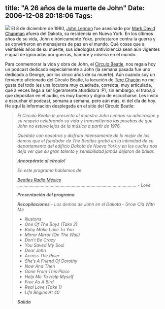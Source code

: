 title: "A 26 años de la muerte de John"
Date: 2006-12-08 20:18:06
Tags: 
---
<p><img src="http://static.flickr.com/115/316929189_6ebc2ce637.jpg"/>
El 8 de diciembre de 1980, <a target="_blank" href="http://en.wikipedia.org/wiki/John_Lennon">John Lennon</a> fue asesinado por <a target="_blank" href="http://en.wikipedia.org/wiki/Mark_David_Chapman">Mark David Chapman</a> afuera del Dakota, su residencia en Nueva York. En los últimos años de su vida, John e irónicamente Yoko, protestaron contra la guerra y se convirtieron en mensajeros de paz en el mundo. Qué cosas que a veintiséis años de su muerte, sus ideologías antiviolencia sean aún vigentes e igual de ignoradas por guerras, hambre y miseria en el mundo.

Para conmemorar la vida y obra de John, el <a target="_blank" href="http://www.circulobeatle.com/">Círculo Beatle</a>, nos regala hoy un podcast dedicado especialmente a John (la semana pasada fue uno dedicado a George, por los cinco años de su muerte). Aún cuando soy un ferviente aficionado del Círculo Beatle, la locución de <a target="_blank" href="http://www.terechacon.com">Tere Chacón</a> no me gusta del todo (es una locutora muy cuadrada, correcta, muy articulada, que a veces llega a ser ligeramente aturdidora :P), sin embargo, el trabajo que depositan en el audio, es muy bueno y digno de escucharse.
Les invito a escuchar el podcast, semana a semana, pero aún más, el del día de hoy. He aquí la información desplegada en el sitio del Círculo Beatle:
</p>
<blockquote>
<em>El Círculo Beatle le presenta al maestro John Lennon su admiración y su respeto celebrando su vida y transmitiendo las pruebas de que John no estuvo lejos de la música a partir de 1976.</em>

<em>Quédate con nosotros y disfruta intensamente de lo mejor de los demos que el fundador de The Beatles grabó en la intimidad de su departamento del edificio Dakota de Nueva York y en los cuales nos deja ver que su gran talento y sensibilidad jamás dejaron de brillar.</em>

<em><strong>¡Incorpórate al círculo!</strong></em>

<em>En este programa hablamos de</em>

<em><a href="http://beatlesradiomexico.turincon.com/">Beatles Radio México</a>
&#8230;&#8230;&#8230;&#8230;&#8230;&#8230;&#8230;&#8230;&#8230;&#8230;&#8230;&#8230;&#8230;&#8230;&#8230;&#8230;&#8230;&#8230;&#8230;&#8230;&#8230;&#8230;&#8230;&#8230;&#8230;&#8230;&#8230;&#8230;&#8230;&#8230;&#8230;&#8230;
<em>- Love</em></em>

<em><strong>Presentación del programa</strong></em>

<em><strong>Recopilaciones</strong> - Los demos de John en el Dakota
<em>- Grow Old With Me
- Illusions
- One Of The Boys (Take 2)
- Baby Make Love To You
- Mirror Mirror (On The Wall)
- Don&#8217;t Be Crazy
- You Saved My Soul
- Dear John
- Across The River
- She&#8217;s A Friend Of Dorothy
- Now And Then
- Gone From This Place
- Help Me To Help Myself
- Free As A Bird
- Real Love (Take 1)
- Life Begins At 40</em></em>

<em><strong>Salida</strong></em>
</blockquote>

